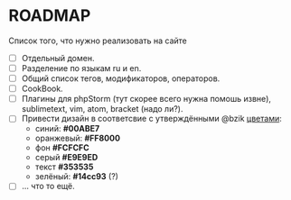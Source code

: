 # ROADMAP
Список того, что нужно реализовать на сайте

- [ ] Отдельный домен.
- [ ] Разделение по языкам ru и en.
- [ ] Общий список тегов, модификаторов, операторов.
- [ ] CookBook.
- [ ] Плагины для phpStorm (тут скорее всего нужна помошь извне), sublimetext, vim, atom, bracket (надо ли?).
- [ ] Привести дизайн в соответсвие с утверждёнными @bzik [цветами](https://coolors.co/app/ff8000-00abe7-fcfcfc-e9e9ed-353535): 
    + синий: **#00ABE7**
    + оранжевый: **#FF8000**
    + фон **#FCFCFC**
    + серый **#E9E9ED**
    + текст **#353535**
    + зелёный: **#14cc93** (?)
- [ ] ... что то ещё.
